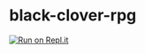 # black-clover-rpg



[![Run on Repl.it](https://replit.com/badge/github/sanscri/black-clover-roleplay-discord-bot)](https://replit.com/new/github/sanscri/black-clover-roleplay-discord-bot)